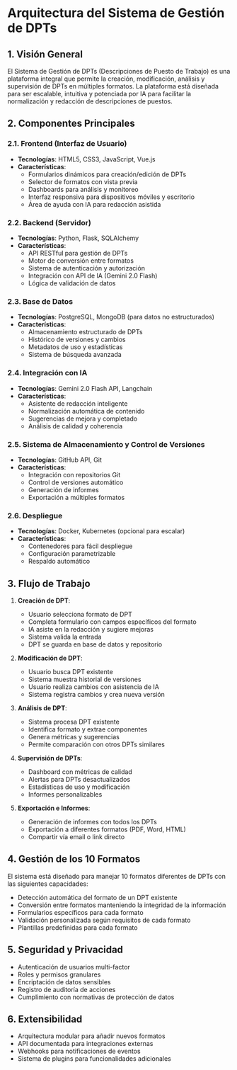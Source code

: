 # Arquitectura del Sistema de Gestión de DPTs

## 1. Visión General

El Sistema de Gestión de DPTs (Descripciones de Puesto de Trabajo) es una plataforma integral que permite la creación, modificación, análisis y supervisión de DPTs en múltiples formatos. La plataforma está diseñada para ser escalable, intuitiva y potenciada por IA para facilitar la normalización y redacción de descripciones de puestos.

## 2. Componentes Principales

### 2.1. Frontend (Interfaz de Usuario)
- **Tecnologías**: HTML5, CSS3, JavaScript, Vue.js
- **Características**:
  - Formularios dinámicos para creación/edición de DPTs
  - Selector de formatos con vista previa
  - Dashboards para análisis y monitoreo
  - Interfaz responsiva para dispositivos móviles y escritorio
  - Área de ayuda con IA para redacción asistida

### 2.2. Backend (Servidor)
- **Tecnologías**: Python, Flask, SQLAlchemy
- **Características**:
  - API RESTful para gestión de DPTs
  - Motor de conversión entre formatos
  - Sistema de autenticación y autorización
  - Integración con API de IA (Gemini 2.0 Flash)
  - Lógica de validación de datos

### 2.3. Base de Datos
- **Tecnologías**: PostgreSQL, MongoDB (para datos no estructurados)
- **Características**:
  - Almacenamiento estructurado de DPTs
  - Histórico de versiones y cambios
  - Metadatos de uso y estadísticas
  - Sistema de búsqueda avanzada

### 2.4. Integración con IA
- **Tecnologías**: Gemini 2.0 Flash API, Langchain
- **Características**:
  - Asistente de redacción inteligente
  - Normalización automática de contenido
  - Sugerencias de mejora y completado
  - Análisis de calidad y coherencia

### 2.5. Sistema de Almacenamiento y Control de Versiones
- **Tecnologías**: GitHub API, Git
- **Características**:
  - Integración con repositorios Git
  - Control de versiones automático
  - Generación de informes
  - Exportación a múltiples formatos

### 2.6. Despliegue
- **Tecnologías**: Docker, Kubernetes (opcional para escalar)
- **Características**:
  - Contenedores para fácil despliegue
  - Configuración parametrizable
  - Respaldo automático

## 3. Flujo de Trabajo

1. **Creación de DPT**:
   - Usuario selecciona formato de DPT
   - Completa formulario con campos específicos del formato
   - IA asiste en la redacción y sugiere mejoras
   - Sistema valida la entrada
   - DPT se guarda en base de datos y repositorio

2. **Modificación de DPT**:
   - Usuario busca DPT existente
   - Sistema muestra historial de versiones
   - Usuario realiza cambios con asistencia de IA
   - Sistema registra cambios y crea nueva versión

3. **Análisis de DPT**:
   - Sistema procesa DPT existente
   - Identifica formato y extrae componentes
   - Genera métricas y sugerencias
   - Permite comparación con otros DPTs similares

4. **Supervisión de DPTs**:
   - Dashboard con métricas de calidad
   - Alertas para DPTs desactualizados
   - Estadísticas de uso y modificación
   - Informes personalizables

5. **Exportación e Informes**:
   - Generación de informes con todos los DPTs
   - Exportación a diferentes formatos (PDF, Word, HTML)
   - Compartir vía email o link directo

## 4. Gestión de los 10 Formatos

El sistema está diseñado para manejar 10 formatos diferentes de DPTs con las siguientes capacidades:

- Detección automática del formato de un DPT existente
- Conversión entre formatos manteniendo la integridad de la información
- Formularios específicos para cada formato
- Validación personalizada según requisitos de cada formato
- Plantillas predefinidas para cada formato

## 5. Seguridad y Privacidad

- Autenticación de usuarios multi-factor
- Roles y permisos granulares
- Encriptación de datos sensibles
- Registro de auditoría de acciones
- Cumplimiento con normativas de protección de datos

## 6. Extensibilidad

- Arquitectura modular para añadir nuevos formatos
- API documentada para integraciones externas
- Webhooks para notificaciones de eventos
- Sistema de plugins para funcionalidades adicionales